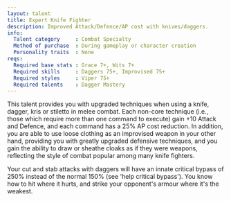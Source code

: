```yaml
---
layout: talent
title: Expert Knife Fighter
description: Improved Attack/Defence/AP cost with knives/daggers.
info:
  Talent category     : Combat Specialty
  Method of purchase  : During gameplay or character creation
  Personality traits  : None
reqs:
  Required base stats : Grace 7+, Wits 7+
  Required skills     : Daggers 75+, Improvised 75+
  Required styles     : Viper 75+
  Required talents    : Dagger Mastery
---
```


This talent provides you with upgraded techniques when using a knife, dagger, kris or stiletto in melee combat. Each non-core technique (i.e., those which require more than one command to execute) gain +10 Attack and Defence, and each command has a 25% AP cost reduction. In addition, you are able to use loose clothing as an improvised weapon in your other hand, providing you with greatly upgraded defensive techniques, and you gain the ability to draw or sheathe cloaks as if they were weapons, reflecting the style of combat popular among many knife fighters.

Your cut and stab attacks with daggers will have an innate critical bypass of 250% instead of the normal 150% (see 'help critical bypass'). You know how to hit where it hurts, and strike your opponent's armour where it's the weakest.